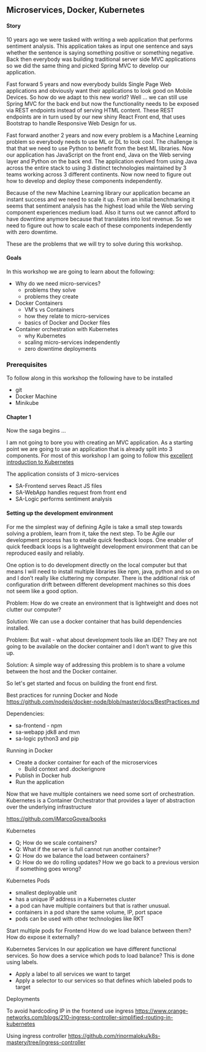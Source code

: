 ## Microservices, Docker, Kubernetes

#### Story

10 years ago we were tasked with writing a web application that performs sentiment analysis. This application takes as input one sentence and says whether the sentence is saying something positive or something negative. Back then everybody was building traditional server side MVC applications so we did the same thing and picked Spring MVC to develop our application.

Fast forward 5 years and now everybody builds Single Page Web applications and obviously want their applications to look good on Mobile Devices. So how do we adapt to this new world? Well ... we can still use Spring MVC for the back end but now the functionality needs to be exposed via REST endpoints instead of serving HTML content. These REST endpoints are in turn used by our new shiny React Front end, that uses Bootstrap to handle Responsive Web Design for us.

Fast forward another 2 years and now every problem is a Machine Learning problem so everybody needs to use ML or DL to look cool. The challenge is that that we need to use Python to benefit from the best ML libraries. Now our application has JavaScript on the front end, Java on the Web serving layer and Python on the back end. The application evolved from using Java across the entire stack to using 3 distinct technologies maintained by 3 teams working across 3 different continents. Now now need to figure out how to develop and deploy these components independently.

Because of the new Machine Learning library our application became an instant success and we need to scale it up. From an initial benchmarking it seems that sentiment analysis has the highest load while the Web serving component experiences medium load. Also it turns out we cannot afford to have downtime anymore because that translates into lost revenue. So we need to figure out how to scale each of these components independently with zero downtime.

These are the problems that we will try to solve during this workshop.

#### Goals
In this workshop we are going to learn about the following:
* Why do we need micro-services?
  * problems they solve
  * problems they create
* Docker Containers
  * VM's vs Containers
  * how they relate to micro-services
  * basics of Docker and Docker files
* Container orchestration with Kubernetes
  * why Kubernetes  
  * scaling micro-services independently
  * zero downtime deployments

### Prerequisites
To follow along in this workshop the following have to be installed
* git
* Docker Machine
* Minikube

#### Chapter 1
Now the saga begins ...

I am not going to bore you with creating an MVC application. As a starting point we are going to use an application that is already split into 3 components. For most of this workshop I am going to follow this [excellent introduction to Kubernetes](https://medium.freecodecamp.org/learn-kubernetes-in-under-3-hours-a-detailed-guide-to-orchestrating-containers-114ff420e882)

The application consists of 3 micro-services
* SA-Frontend serves React JS files
* SA-WebApp handles request from front end
* SA-Logic performs sentiment analysis


#### Setting up the development environment
For me the simplest way of defining Agile is take a small step towards solving a problem, learn from it, take the next step. To be Agile our development process has to enable quick feedback loops. One enabler of quick feedback loops is a lightweight development environment that can be reproduced easily and reliably.

One option is to do development directly on the local computer but that means I will need to install multiple libraries like npm, java, python and so on and I don’t really like cluttering my computer. There is the additional risk of configuration drift between different development machines so this does not seem like a good option.

Problem: How do we create an environment that is lightweight and does not clutter our computer?

Solution: We can use a docker container that has build dependencies installed.

Problem: But wait - what about  development tools like an IDE? They are not going to be available on the docker container and I don’t want to give this up.

Solution: A simple way of addressing this problem is to share a volume between the host and the Docker container.

So let's get started and focus on building the front end first.

Best practices for running Docker and Node
https://github.com/nodejs/docker-node/blob/master/docs/BestPractices.md

Dependencies:
* sa-frontend - npm
* sa-webapp jdk8 and mvn
* sa-logic python3 and pip


Running in Docker
* Create a docker container for each of the microservices
  * Build context and .dockerignore
* Publish in Docker hub
* Run the application

Now that we have multiple containers we need some sort of orchestration.
Kubernetes is a Container Orchestrator that provides a layer of abstraction over the underlying infrastructure

https://github.com/iMarcoGovea/books

Kubernetes
* Q; How do we scale containers?
* Q: What if the server is full cannot run another container?
* Q: How do we balance the load between containers?
* Q: How do we do rolling updates? How we go back to a previous version if something goes wrong?

Kubernetes Pods
* smallest deployable unit
* has a unique IP address in a Kubernetes cluster
* a pod can have multiple containers but that is rather unusual.
* containers in a pod share the same volume, IP, port space
* pods can be used with other technologies like RKT

Start multiple pods for Frontend
How do we load balance between them?
How do expose it externally?

Kubernetes Services
In our application we have different functional services. So how does a service which pods to load balance? This is done using labels.
* Apply a label to all services we want to target
* Apply a selector to our services so that defines which labeled pods to target

Deployments

To avoid hardcoding IP in the frontend use ingress
 https://www.orange-networks.com/blogs/210-ingress-controller-simplified-routing-in-kubernetes

 Using ingress controller
 https://github.com/rinormaloku/k8s-mastery/tree/ingress-controller
